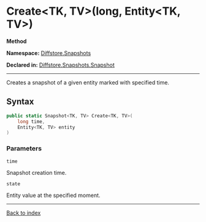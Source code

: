 # Create<TK, TV>(long, Entity<TK, TV>)

**Method**

**Namespace:** [Diffstore.Snapshots](Diffstore.Snapshots.md)

**Declared in:** [Diffstore.Snapshots.Snapshot](Diffstore.Snapshots.Snapshot.md)

------



Creates a snapshot of a given entity marked with specified time.


## Syntax

```csharp
public static Snapshot<TK, TV> Create<TK, TV>(
	long time,
	Entity<TK, TV> entity
)
```

### Parameters

`time`

Snapshot creation time.

`state`

Entity value at the specified moment.

------

[Back to index](index.md)